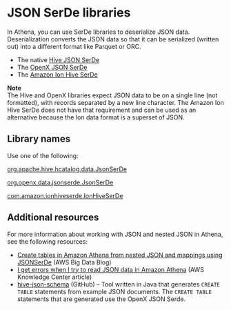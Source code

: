 # JSON SerDe libraries<a name="json-serde"></a>

In Athena, you can use SerDe libraries to deserialize JSON data\. Deserialization converts the JSON data so that it can be serialized \(written out\) into a different format like Parquet or ORC\.
+ The native [Hive JSON SerDe](hive-json-serde.md)
+ The [OpenX JSON SerDe](openx-json-serde.md) 
+ The [Amazon Ion Hive SerDe](ion-serde.md)

**Note**  
The Hive and OpenX libraries expect JSON data to be on a single line \(not formatted\), with records separated by a new line character\. The Amazon Ion Hive SerDe does not have that requirement and can be used as an alternative because the Ion data format is a superset of JSON\.

## Library names<a name="library-names"></a>

Use one of the following:

 [org\.apache\.hive\.hcatalog\.data\.JsonSerDe](https://cwiki.apache.org/confluence/display/Hive/LanguageManual+DDL#LanguageManualDDL-JSON) 

 [org\.openx\.data\.jsonserde\.JsonSerDe](https://github.com/rcongiu/Hive-JSON-Serde) 

[com\.amazon\.ionhiveserde\.IonHiveSerDe](https://github.com/amzn/ion-hive-serde)

## Additional resources<a name="json-serdes-additional-resources"></a>

For more information about working with JSON and nested JSON in Athena, see the following resources:
+ [Create tables in Amazon Athena from nested JSON and mappings using JSONSerDe](http://aws.amazon.com/blogs/big-data/create-tables-in-amazon-athena-from-nested-json-and-mappings-using-jsonserde/) \(AWS Big Data Blog\)
+ [I get errors when I try to read JSON data in Amazon Athena](http://aws.amazon.com/premiumsupport/knowledge-center/error-json-athena/) \(AWS Knowledge Center article\)
+ [hive\-json\-schema](https://github.com/quux00/hive-json-schema) \(GitHub\) – Tool written in Java that generates `CREATE TABLE` statements from example JSON documents\. The `CREATE TABLE` statements that are generated use the OpenX JSON Serde\.